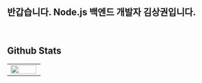 ## 반갑습니다. Node.js 백엔드 개발자 김상권입니다.
<br/>

## Github Stats 
<table style="margin: 0 auto;">
<tr>
<td valign="top" width="50%">
  
<img src="https://github-readme-stats.vercel.app/api?username=sangkwonkim&show_icons=true&theme=buefy&hide_border=true" align="left" style="width: 98%" />

</td>
</tr>
</table>  
<br/>
